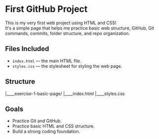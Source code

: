 # First GitHub Project

This is my very first web project using HTML and CSS!  
It's a simple page that helps me practice basic web structure, GitHub, Git commands, commits, folder structure, and repo organization.

## Files Included

- `index.html` — the main HTML file.
- `styles.css` — the stylesheet for styling the web page.

## Structure

|____exercise-1-basic-page/
|____index.html
|____styles.css

## Goals

- Practice Git and GitHub.
- Practice basic HTML and CSS structure.
- Build a  strong coding foundation.



